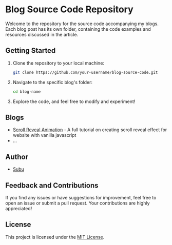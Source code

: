 # Blog Source Code Repository

Welcome to the repository for the source code accompanying my blogs. Each blog post has its own folder, containing the code examples and resources discussed in the article.

## Getting Started

1. Clone the repository to your local machine:

    ```bash
    git clone https://github.com/your-username/blog-source-code.git
    ```

2. Navigate to the specific blog's folder:

    ```bash
    cd blog-name
    ```

3. Explore the code, and feel free to modify and experiment!

## Blogs

- [Scroll Reveal Animation](blog-1/) - A full tutorial on creating scroll reveal effect for website with vanilla javascript
- ...

## Author

- [Subu](https://www.subasacharya.com.np)

## Feedback and Contributions

If you find any issues or have suggestions for improvement, feel free to open an issue or submit a pull request. Your contributions are highly appreciated!

## License

This project is licensed under the [MIT License](LICENSE).
